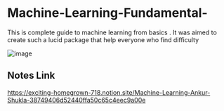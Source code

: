 # Machine-Learning-Fundamental-
This is complete guide to machine learning from basics . It was aimed to create such a lucid package that help everyone who find difficulty

![image](https://user-images.githubusercontent.com/80956033/143611211-555671d2-5504-4670-8816-dce5a11f1196.png)

## Notes Link
https://exciting-homegrown-718.notion.site/Machine-Learning-Ankur-Shukla-38749406d52440ffa50c65c4eec9a00e






